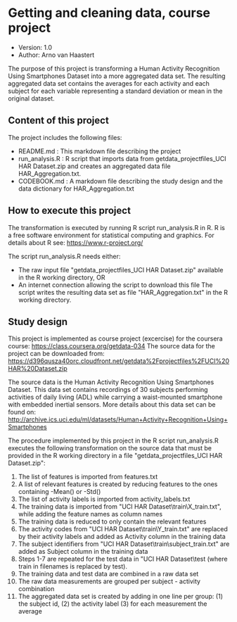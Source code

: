 # Getting and cleaning data, course project

- Version: 1.0
- Author: Arno van Haastert

The purpose of this project is transforming a Human Activity Recognition Using Smartphones Dataset into a more aggregated data set.
The resulting aggregated data set contains the averages for each activity and each subject for each variable representing a standard deviation or mean in the original dataset.

## Content of this project

The project includes the following files:

- README.md : This markdown file describing the project
- run_analysis.R : R script that imports data from getdata_projectfiles_UCI HAR Dataset.zip and creates an aggregated data file HAR_Aggregation.txt.
- CODEBOOK.md : A markdown file describing the study design and the data dictionary for HAR_Aggregation.txt

## How to execute this project

The transformation is executed by running R script run_analysis.R in R.
R is a free software environment for statistical computing and graphics.
For details about R see: https://www.r-project.org/

The script run_analysis.R needs either:
- The raw input file "getdata_projectfiles_UCI HAR Dataset.zip" available in the R working directory, OR
- An internet connection allowing the script to download this file 
The script writes the resulting data set as file "HAR_Aggregation.txt" in the R working directory.


## Study design

This project is implemented as course project (excercise) for the coursera course: https://class.coursera.org/getdata-034
The source data for the project can be downloaded from: 
https://d396qusza40orc.cloudfront.net/getdata%2Fprojectfiles%2FUCI%20HAR%20Dataset.zip

The source data is the Human Activity Recognition Using Smartphones Dataset. This data set contains recordings of 30 subjects performing activities of daily living (ADL) while carrying a waist-mounted smartphone with embedded inertial sensors.
More details about this data set can be found on: http://archive.ics.uci.edu/ml/datasets/Human+Activity+Recognition+Using+Smartphones

The procedure implemented by this project in the R script run_analysis.R executes the following transformation on the source data that must be provided in the R working directory in a file "getdata_projectfiles_UCI HAR Dataset.zip":

1. The list of features is imported from features.txt
2. A list of relevant features is created by reducing features to the ones containing -Mean() or -Std()
3. The list of activity labels is imported from activity_labels.txt
4. The training data is imported from "UCI HAR Dataset\train\X_train.txt", while adding the feature names as column names
5. The training data is reduced to only contain the relevant features
6. The activity codes from "UCI HAR Dataset\train\Y_train.txt" are replaced by their activity labels and added as Activity column in the training data
7. The subject identifiers from "UCI HAR Dataset\train\subject_train.txt" are added as Subject column in the training data
8. Steps 1-7 are repeated for the test data in "UCI HAR Dataset\test (where train in filenames is replaced by test).
9. The training data and test data are combined in a raw data set
10. The raw data measurements are grouped per subject - activity combination
11. The aggregated data set is created by adding in one line per group: (1) the subject id, (2) the activity label (3) for each measurement the average










